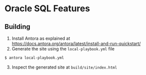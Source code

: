 # Oracle SQL Features

## Building

1. Install Antora as explained at https://docs.antora.org/antora/latest/install-and-run-quickstart/
2. Generate the site using the `local-playbook.yml` file
```sh
$ antora local-playbook.yml
```
3. Inspect the generated site at `build/site/index.html`
